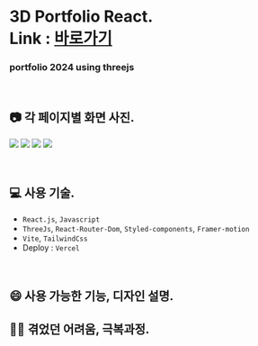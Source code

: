 # 3D Portfolio React.<br>Link : [바로가기](https://portfolio-2024-psi-vert.vercel.app/)

### portfolio 2024 using threejs

<br>

## 📷 각 페이지별 화면 사진.
![](https://velog.velcdn.com/images/mintae1117/post/cba244d0-5828-49f7-b487-2dac912890a6/image.png)
![](https://velog.velcdn.com/images/mintae1117/post/f3ff3c69-2139-4b66-b50b-53ac05c63fa0/image.png)
![](https://velog.velcdn.com/images/mintae1117/post/901bcba7-0ac5-4166-86bd-ef7640490fec/image.png)
![](https://velog.velcdn.com/images/mintae1117/post/96b8c05e-925a-4a85-8dc1-808120d81b18/image.png)

<br>

## 💻 사용 기술.

- `React.js`, `Javascript`
- `ThreeJs`, `React-Router-Dom`, `Styled-components`, `Framer-motion`
- `Vite`, `TailwindCss`
- Deploy : `Vercel`

<br>

## 😄 사용 가능한 기능, 디자인 설명.


## 💪🏻 겪었던 어려움, 극복과정.
